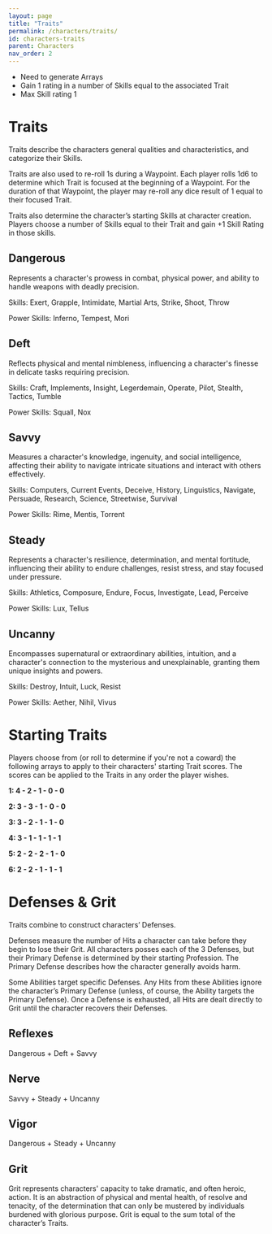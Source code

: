 ```yaml
---
layout: page
title: "Traits"
permalink: /characters/traits/
id: characters-traits
parent: Characters
nav_order: 2
---
```


- Need to generate Arrays
- Gain 1 rating in a number of Skills equal to the associated Trait
- Max Skill rating 1 

# Traits

Traits describe the characters general qualities and characteristics, and categorize their Skills.

Traits are also used to re-roll 1s during a Waypoint.  Each player rolls 1d6 to determine which Trait is focused at the beginning of a Waypoint.  For the duration of that Waypoint, the player may re-roll any dice result of 1 equal to their focused Trait.

Traits also determine the character’s starting Skills at character creation.  Players choose a number of Skills equal to their Trait and gain +1 Skill Rating in those skills.

## Dangerous

Represents a character's prowess in combat, physical power, and ability to handle weapons with deadly precision.

Skills: Exert, Grapple, Intimidate, Martial Arts, Strike, Shoot, Throw

Power Skills: Inferno, Tempest, Mori

## Deft

Reflects physical and mental nimbleness, influencing a character's finesse in delicate tasks requiring precision.

Skills: Craft, Implements, Insight, Legerdemain, Operate, Pilot, Stealth, Tactics, Tumble

Power Skills: Squall, Nox

## Savvy

Measures a character's knowledge, ingenuity, and social intelligence, affecting their ability to navigate intricate situations and interact with others effectively.

Skills: Computers, Current Events, Deceive, History, Linguistics, Navigate, Persuade, Research, Science, Streetwise, Survival

Power Skills: Rime, Mentis, Torrent

## Steady

Represents a character's resilience, determination, and mental fortitude, influencing their ability to endure challenges, resist stress, and stay focused under pressure.

Skills: Athletics, Composure, Endure, Focus, Investigate, Lead, Perceive

Power Skills: Lux,  Tellus

## Uncanny

Encompasses supernatural or extraordinary abilities, intuition, and a character's connection to the mysterious and unexplainable, granting them unique insights and powers.

Skills: Destroy, Intuit, Luck, Resist

Power Skills: Aether, Nihil, Vivus

# Starting Traits

Players choose from (or roll to determine if you're not a coward) the following arrays to apply to their characters' starting Trait scores. The scores can be applied to the Traits in any order the player wishes.

**1: 4 - 2 - 1 - 0 - 0**

**2: 3 - 3 - 1 - 0 - 0**

**3: 3 - 2 - 1 - 1 - 0**

**4: 3 - 1 - 1 - 1 - 1**

**5: 2 - 2 - 2 - 1 - 0**

**6: 2 - 2 - 1 - 1 - 1**

# Defenses & Grit

Traits combine to construct characters’ Defenses.  

Defenses measure the number of Hits a character can take before they begin to lose their Grit.  All characters posses each of the 3 Defenses, but their Primary Defense is determined by their starting Profession.  The Primary Defense describes how the character generally avoids harm.

Some Abilities target specific Defenses.  Any Hits from these Abilities ignore the character’s Primary Defense (unless, of course, the Ability targets the Primary Defense).  Once a Defense is exhausted, all Hits are dealt directly to Grit until the character recovers their Defenses.

## Reflexes

Dangerous + Deft + Savvy

## Nerve

Savvy + Steady + Uncanny

## Vigor

Dangerous + Steady + Uncanny

## Grit

Grit represents characters' capacity to take dramatic, and often heroic, action.  It is an abstraction of physical and mental health, of resolve and tenacity, of the determination that can only be mustered by individuals burdened with glorious purpose.  Grit is equal to the sum total of the character’s Traits.